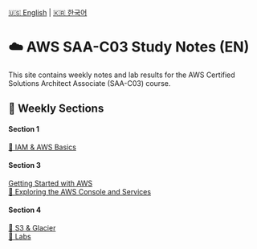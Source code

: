 [🇺🇸 English](./README.md) | [🇰🇷 한국어](./ko/README.md)

# ☁️ AWS SAA-C03 Study Notes (EN)

This site contains weekly notes and lab results for the AWS Certified Solutions Architect Associate (SAA-C03) course.


## 📅 Weekly Sections

<div class="weekly-section-container">
  <div class="weekly-section-card">
    <h4>Section 1</h4>
    <a href="section1/notes.md">🔹 IAM & AWS Basics</a>
  </div>

  <div class="weekly-section-card">
    <h4>Section 3</h4>
    <a href="section3/notes.md">Getting Started with AWS</a><br>
    <a href="section3/labs.md">🧪 Exploring the AWS Console and Services</a>
  </div>

  <div class="weekly-section-card">
    <h4>Section 4</h4>
    <a href="section4/notes.md">🔹 S3 & Glacier</a><br>
    <a href="section4/labs.md">🧪 Labs</a>
  </div>

</div>